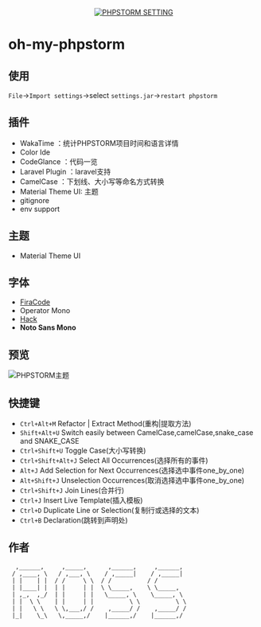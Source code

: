 <p align="center">
<a href="https://www.jetbrains.com/phpstorm/"><img src="https://img.shields.io/badge/PHPSTORM-SETTING-blue.svg" alt="PHPSTORM SETTING"></a>
</p>

# oh-my-phpstorm

## 使用
`File`->`Import settings`->select `settings.jar`->`restart phpstorm`

## 插件
- WakaTime ：统计PHPSTORM项目时间和语言详情
- Color Ide 
- CodeGlance ：代码一览
- Laravel Plugin ：laravel支持
- CamelCase ：下划线、大小写等命名方式转换
- Material Theme UI: 主题
- gitignore
- env support

## 主题
- Material Theme UI 

## 字体
- [FiraCode](https://github.com/tonsky/FiraCode)
- Operator Mono
- [Hack](http://www.dafont.com/hack.font)
- **Noto Sans Mono**

## 预览
![PHPSTORM主题](https://raw.githubusercontent.com/yesterday679/oh-my-phpstorm/master/PHPSTORM%E4%B8%BB%E9%A2%98.png)

## 快捷键
- `Ctrl+Alt+M`  Refactor | Extract Method(重构|提取方法)
- `Shift+Alt+U`  Switch easily between CamelCase,camelCase,snake_case and SNAKE_CASE
- `Ctrl+Shift+U`  Toggle Case(大小写转换)
- `Ctrl+Shift+Alt+J`  Select All Occurrences(选择所有的事件)
- `Alt+J`  Add Selection for Next Occurrences(选择选中事件one_by_one)
- `Alt+Shift+J`  Unselection Occurrences(取消选择选中事件one_by_one)
- `Ctrl+Shift+J` Join Lines(合并行)
- `Ctrl+J` Insert Live Template(插入模板)
- `Ctrl+D`  Duplicate Line or Selection(复制行或选择的文本)
- `Ctrl+B`  Declaration(跳转到声明处)


## 作者
```text
  ,______,     ,_____,      ,______,     ,______,
 / ,____, \   / ,___, \    / ,_____|    / ,_____|
 | |    | |  / /     \ \  / /          / /
 | |____| |  | |     | |  \ \_____,    \ \_____,
 | ,_,  ,_/  | |     | |   \_____, \    \_____, \
 | |  \ \    | |     | |          \ \          \ \
 | |   \ \   \ \,___,/ /    ,_____/ /    ,_____/ /
 |_|    \_\   \,_____,/    |______,/    |______,/
```

